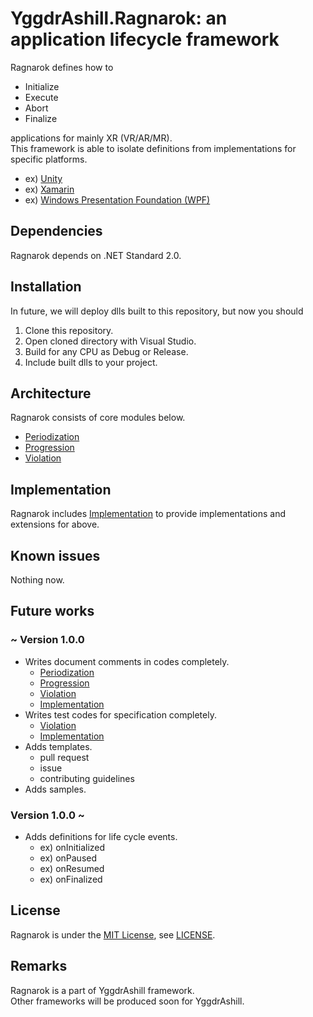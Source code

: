 # YggdrAshill.Ragnarok: an application lifecycle framework

Ragnarok defines how to

- Initialize
- Execute
- Abort
- Finalize

applications for mainly XR (VR/AR/MR).  
This framework is able to isolate definitions from implementations for specific platforms.

- ex) [Unity](https://unity.com/ja)
- ex) [Xamarin](https://docs.microsoft.com/ja-jp/xamarin/get-started/what-is-xamarin)
- ex) [Windows Presentation Foundation (WPF)](https://docs.microsoft.com/ja-jp/visualstudio/designers/getting-started-with-wpf?view=vs-2019)

<!-- ## Specifications

Now writing...

### Normal scenarios

Now writing...

### Abnormal scenarios

Now writing... -->

## Dependencies

Ragnarok depends on .NET Standard 2.0.

## Installation

In future, we will deploy dlls built to this repository, but now you should

1. Clone this repository.
1. Open cloned directory with Visual Studio.
1. Build for any CPU as Debug or Release.
1. Include built dlls to your project.

<!-- ## Usage

Now writing samples for this framework. -->

## Architecture

Ragnarok consists of core modules below.

- [Periodization](./Documentation/Periodization.md)
- [Progression](./Documentation/Progression.md)
- [Violation](./Documentation/Violation.md)

## Implementation

Ragnarok includes [Implementation](./Documentation/Implementation.md) to provide implementations and extensions for above.

## Known issues

Nothing now.

## Future works

### ~ Version 1.0.0

- Writes document comments in codes completely.
  - [Periodization](./Documentation/Periodization.md)
  - [Progression](./Documentation/Progression.md)
  - [Violation](./Documentation/Violation.md)
  - [Implementation](./Documentation/Implementation.md)
- Writes test codes for specification completely.
  - [Violation](./Documentation/Violation.md)
  - [Implementation](./Documentation/Implementation.md)
- Adds templates.
  - pull request
  - issue
  - contributing guidelines
- Adds samples.

### Version 1.0.0 ~

- Adds definitions for life cycle events.
  - ex) onInitialized
  - ex) onPaused
  - ex) onResumed
  - ex) onFinalized

## License

Ragnarok is under the [MIT License](https://opensource.org/licenses/mit-license.php), see [LICENSE](./LICENSE.txt).

## Remarks

Ragnarok is a part of YggdrAshill framework.  
Other frameworks will be produced soon for YggdrAshill.
